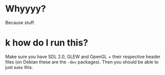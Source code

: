 # Whyyyy?

Because stuff.

# k how do I run this?

Make sure you have SDL 2.0, GLEW and OpenGL + their respective header files (on Debian these are the `-dev` packages).
Then you should be able to just `make` this.

